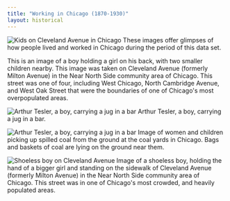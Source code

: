 ```yaml
---
title: "Working in Chicago (1870-1930)"
layout: historical
---
```


![Kids on Cleveland Avenue in Chicago](/historical/timeline/1914/91)
These images offer glimpses of how people lived and worked in Chicago during the period of this data set.

This is an image of a boy holding a girl on his back, with two smaller children nearby. This image was taken on Cleveland Avenue (formerly Milton Avenue) in the Near North Side community area of Chicago. This street was one of four, including West Chicago, North Cambridge Avenue, and West Oak Street that were the boundaries of one of Chicago's most overpopulated areas.

![Arthur Tesler, a boy, carrying a jug in a bar](/historical/timeline/1910/30)
Arthur Tesler, a boy, carrying a jug in a bar.

![Arthur Tesler, a boy, carrying a jug in a bar](/historical/timeline/1902/52)
Image of women and children picking up spilled coal from the ground at the coal yards in Chicago. Bags and baskets of coal are lying on the ground near them.

![Shoeless boy on Cleveland Avenue](/historical/timeline/1914/92)
Image of a shoeless boy, holding the hand of a bigger girl and standing on the sidewalk of Cleveland Avenue (formerly Milton Avenue) in the Near North Side community area of Chicago. This street was in one of Chicago's most crowded, and heavily populated areas.
